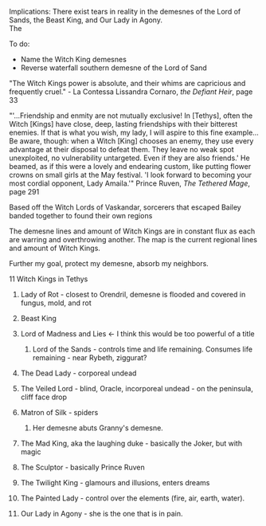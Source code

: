 Implications: There exist tears in reality in the demesnes of the Lord of Sands, the Beast King, and Our Lady in Agony.  
The
 
To do:

- Name the Witch King demesnes
- Reverse waterfall southern demesne of the Lord of Sand
 
"The Witch Kings power is absolute, and their whims are capricious and frequently cruel." - La Contessa Lissandra Cornaro, _the Defiant Heir_, page 33
 
"'…Friendship and enmity are not mutually exclusive! In [Tethys], often the Witch [Kings] have close, deep, lasting friendships with their bitterest enemies. If that is what you wish, my lady, I will aspire to this fine example…Be aware, though: when a Witch [King] chooses an enemy, they use every advantage at their disposal to defeat them. They leave no weak spot unexploited, no vulnerability untargeted. Even if they are also friends.' He beamed, as if this were a lovely and endearing custom, like putting flower crowns on small girls at the May festival. 'I look forward to becoming your most cordial opponent, Lady Amaila.'" Prince Ruven, _The Tethered Mage_, page 291
 
Based off the Witch Lords of Vaskandar, sorcerers that escaped Bailey banded together to found their own regions
 
The demesne lines and amount of Witch Kings are in constant flux as each are warring and overthrowing another. The map is the current regional lines and amount of Witch Kings.
 
Further my goal, protect my demesne, absorb my neighbors.
 
11 Witch Kings in Tethys

1. Lady of Rot - closest to Orendril, demesne is flooded and covered in fungus, mold, and rot
2. Beast King
3. Lord of Madness and Lies <- I think this would be too powerful of a title
    
    1. Lord of the Sands - controls time and life remaining. Consumes life remaining - near Rybeth, ziggurat?
4. The Dead Lady - corporeal undead
5. The Veiled Lord - blind, Oracle, incorporeal undead - on the peninsula, cliff face drop
6. Matron of Silk - spiders
    
    1. Her demesne abuts Granny's demesne.
7. The Mad King, aka the laughing duke - basically the Joker, but with magic
8. The Sculptor - basically Prince Ruven
9. The Twilight King - glamours and illusions, enters dreams
10. The Painted Lady - control over the elements (fire, air, earth, water).
11. Our Lady in Agony - she is the one that is in pain.